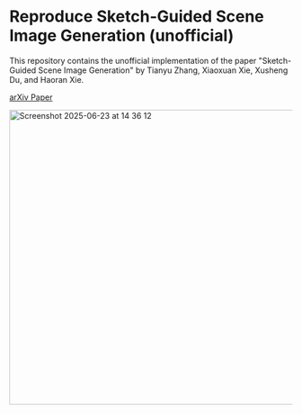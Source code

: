 # Reproduce Sketch-Guided Scene Image Generation (unofficial)

This repository contains the unofficial implementation of the paper "Sketch-Guided Scene Image Generation" by Tianyu Zhang, Xiaoxuan Xie, Xusheng Du, and Haoran Xie.

[arXiv Paper](https://arxiv.org/abs/2407.06469)

<img width="524" alt="Screenshot 2025-06-23 at 14 36 12" src="https://github.com/user-attachments/assets/17e27a7a-51a8-46fc-81ab-914b3b85640b" />
